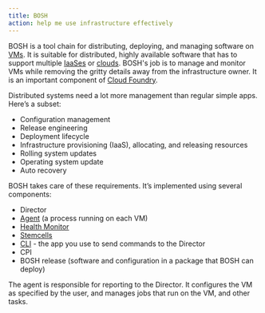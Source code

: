 ```yaml
---
title: BOSH
action: help me use infrastructure effectively
---
```


BOSH is a tool chain for distributing, deploying, and managing software on [VMs](/virtual-machine/). It is suitable for distributed, highly available software that has to support multiple [IaaSes](/infrastructure-as-a-service/) or [clouds](/cloud/). BOSH's job is to manage and monitor VMs while removing the gritty details away from the infrastructure owner. It is an important component of [Cloud Foundry](/cloud-foundry/).

Distributed systems need a lot more management than regular simple apps. Here’s a subset:

* Configuration management
* Release engineering
* Deployment lifecycle
* Infrastructure provisioning (IaaS), allocating, and releasing resources
* Rolling system updates
* Operating system update
* Auto recovery

BOSH takes care of these requirements. It’s implemented using several components:

* Director
* [Agent](/bosh-agent/) (a process running on each VM)
* [Health Monitor](/health-monitor/)
* [Stemcells](/stemcell/)
* [CLI](/cli/) - the app you use to send commands to the Director
* CPI
* BOSH release (software and configuration in a package that BOSH can deploy)

The agent is responsible for reporting to the Director. It configures the VM as specified by the user, and manages jobs that run on the VM, and other tasks.
